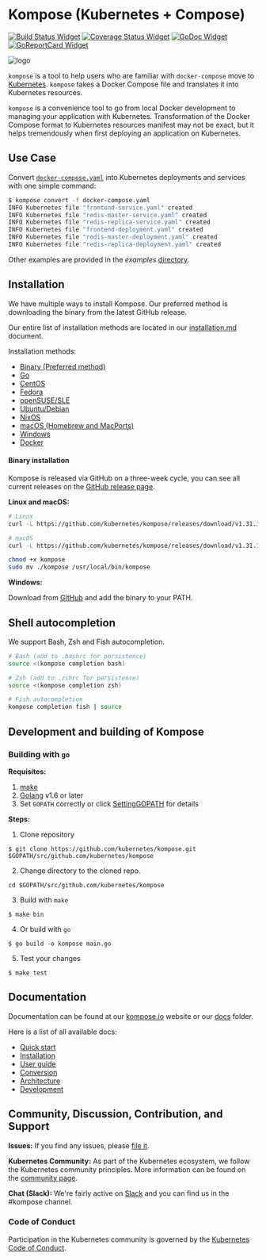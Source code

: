 # Kompose (Kubernetes + Compose)

[![Build Status Widget]][Build Status] [![Coverage Status Widget]][Coverage Status] [![GoDoc Widget]][GoDoc]  [![GoReportCard Widget]][GoReportCardResult]

![logo](/docs/assets/images/logo.png)

`kompose` is a tool to help users who are familiar with `docker-compose` move to [Kubernetes](http://kubernetes.io). `kompose` takes a Docker Compose file and translates it into Kubernetes resources.

`kompose` is a convenience tool to go from local Docker development to managing your application with Kubernetes. Transformation of the Docker Compose format to Kubernetes resources manifest may not be exact, but it helps tremendously when first deploying an application on Kubernetes.

## Use Case

Convert [`docker-compose.yaml`](https://raw.githubusercontent.com/kubernetes/kompose/main/examples/docker-compose.yaml) into Kubernetes deployments and services with one simple command:

```sh
$ kompose convert -f docker-compose.yaml
INFO Kubernetes file "frontend-service.yaml" created
INFO Kubernetes file "redis-master-service.yaml" created
INFO Kubernetes file "redis-replica-service.yaml" created
INFO Kubernetes file "frontend-deployment.yaml" created
INFO Kubernetes file "redis-master-deployment.yaml" created
INFO Kubernetes file "redis-replica-deployment.yaml" created
```

Other examples are provided in the _examples_ [directory](./examples).

## Installation

We have multiple ways to install Kompose. Our preferred method is downloading the binary from the latest GitHub release.

Our entire list of installation methods are located in our [installation.md](/docs/installation.md) document.

Installation methods:

- [Binary (Preferred method)](/docs/installation.md#github-release)
- [Go](/docs/installation.md#go)
- [CentOS](/docs/installation.md#centos)
- [Fedora](/docs/installation.md#fedora)
- [openSUSE/SLE](/docs/installation.md#opensusesle)
- [Ubuntu/Debian](/docs/installation.md#ubuntudebian)
- [NixOS](/docs/installation.md#nixos)
- [macOS (Homebrew and MacPorts)](/docs/installation.md#macos)
- [Windows](/docs/installation.md#windows)
- [Docker](/docs/installation.md#docker)

#### Binary installation

Kompose is released via GitHub on a three-week cycle, you can see all current releases on the [GitHub release page](https://github.com/kubernetes/kompose/releases).

**Linux and macOS:**

```sh
# Linux
curl -L https://github.com/kubernetes/kompose/releases/download/v1.31.1/kompose-linux-amd64 -o kompose

# macOS
curl -L https://github.com/kubernetes/kompose/releases/download/v1.31.1/kompose-darwin-amd64 -o kompose

chmod +x kompose
sudo mv ./kompose /usr/local/bin/kompose
```

**Windows:**

Download from [GitHub](https://github.com/kubernetes/kompose/releases/download/v1.31.1/kompose-windows-amd64.exe) and add the binary to your PATH.

## Shell autocompletion

We support Bash, Zsh and Fish autocompletion.

```sh
# Bash (add to .bashrc for persistence)
source <(kompose completion bash)

# Zsh (add to .zshrc for persistence)
source <(kompose completion zsh)

# Fish autocompletion
kompose completion fish | source
```

## Development and building of Kompose

### Building with `go`

**Requisites:**

1. [make](https://www.gnu.org/software/make/)
2. [Golang](https://golang.org/) v1.6 or later
3. Set `GOPATH` correctly or click [SettingGOPATH](https://github.com/golang/go/wiki/SettingGOPATH) for details

**Steps:**

1. Clone repository

```console
$ git clone https://github.com/kubernetes/kompose.git $GOPATH/src/github.com/kubernetes/kompose
```

2. Change directory to the cloned repo.

```console
cd $GOPATH/src/github.com/kubernetes/kompose
```

3. Build with `make`

```console
$ make bin
```

4. Or build with `go`

```console
$ go build -o kompose main.go
```

5. Test your changes

```console
$ make test
```

## Documentation

Documentation can be found at our [kompose.io](http://kompose.io) website or our [docs](https://github.com/kubernetes/kompose/tree/main/docs) folder.

Here is a list of all available docs:

- [Quick start](docs/getting-started.md)
- [Installation](docs/installation.md)
- [User guide](docs/user-guide.md)
- [Conversion](docs/conversion.md)
- [Architecture](docs/architecture.md)
- [Development](docs/development.md)

## Community, Discussion, Contribution, and Support

**Issues:** If you find any issues, please [file it](https://github.com/kubernetes/kompose/issues).

**Kubernetes Community:** As part of the Kubernetes ecosystem, we follow the Kubernetes community principles. More information can be found on the [community page](http://kubernetes.io/community/).

**Chat (Slack):** We're fairly active on [Slack](http://slack.kubernetes.io#kompose) and you can find us in the #kompose channel.

### Code of Conduct

Participation in the Kubernetes community is governed by the [Kubernetes Code of Conduct](code-of-conduct.md).

[Build Status]: https://github.com/kubernetes/kompose/actions?query=workflow%3A%22Kompose+CI%22
[Build Status Widget]: https://github.com/kubernetes/kompose/workflows/Kompose%20CI/badge.svg
[GoDoc]: https://godoc.org/github.com/kubernetes/kompose
[GoDoc Widget]: https://godoc.org/github.com/kubernetes/kompose?status.svg
[Coverage Status Widget]: https://coveralls.io/repos/github/kubernetes/kompose/badge.svg?branch=main
[Coverage Status]: https://coveralls.io/github/kubernetes/kompose?branch=main
[GoReportCard Widget]: https://goreportcard.com/badge/github.com/kubernetes/kompose
[GoReportCardResult]: https://goreportcard.com/report/github.com/kubernetes/kompose
